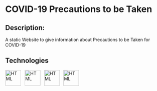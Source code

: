 # COVID-19 Precautions to be Taken

## Description:

A static Website to give information about Precautions to be Taken for COVID-19

## Technologies

<p float="left">
<img alt="HTML" 
src="https://user-images.githubusercontent.com/25181517/192158954-f88b5814-d510-4564-b285-dff7d6400dad.png" 
data-canonical-src="https://user-images.githubusercontent.com/25181517/192158954-f88b5814-d510-4564-b285-dff7d6400dad.png" 
width="50" height="50" />
&nbsp;
<img alt="HTML" 
src="https://user-images.githubusercontent.com/25181517/183898674-75a4a1b1-f960-4ea9-abcb-637170a00a75.png" 
data-canonical-src="https://user-images.githubusercontent.com/25181517/183898674-75a4a1b1-f960-4ea9-abcb-637170a00a75.png" 
width="50" height="50" />
&nbsp;
<img alt="HTML" 
src="https://user-images.githubusercontent.com/25181517/183898054-b3d693d4-dafb-4808-a509-bab54cf5de34.png" 
data-canonical-src="https://user-images.githubusercontent.com/25181517/183898054-b3d693d4-dafb-4808-a509-bab54cf5de34.png" 
width="50" height="50" />
&nbsp;
<img alt="HTML" 
src="https://user-images.githubusercontent.com/25181517/117447155-6a868a00-af3d-11eb-9cfe-245df15c9f3f.png" 
data-canonical-src="https://user-images.githubusercontent.com/25181517/117447155-6a868a00-af3d-11eb-9cfe-245df15c9f3f.png" width="50" height="50" />
&nbsp;
</p>

